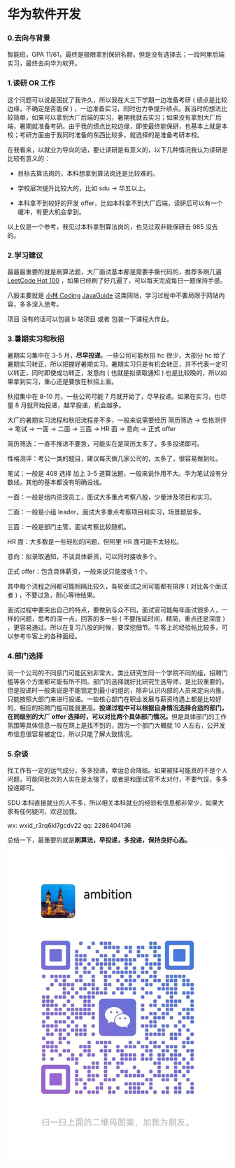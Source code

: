 # 华为软件开发

### 0.去向与背景

智能班，GPA 11/61，最终是极限拿到保研名额，但是没有选择去；一段阿里后端实习，最终去向华为软开。

### 1.读研 OR 工作

这个问题可以说是困扰了我许久，所以我在大三下学期一边准备考研 ( 绩点是比较边缘，不确定是否能保 ) ，一边准备实习，同时也力争提升绩点。我当时的想法比较简单，如果可以拿到大厂后端的实习，暑期我就去实习；如果没有拿到大厂后端，暑期就准备考研。由于我的绩点比较边缘，即使最终能保研，也基本上就是本校；考研方面由于我同时准备的东西比较多，就选择的是准备考研本校。

在我看来，以就业为导向的话，要让读研是有意义的，以下几种情况我认为读研是比较有意义的：

-   目标去算法岗的，本科想拿到算法岗还是比较难的。

-   学校层次提升比较大的，比如 sdu -> 华五以上。

-   本科拿不到较好的开发 offer，比如本科拿不到大厂后端，读研后可以有一个缓冲，有更大机会拿到。

以上仅是一个参考，我见过本科拿到算法岗的，也见过双非能保研去 985 没去的。

### 2.学习建议

最最最重要的就是刷算法题，大厂面试基本都是需要手撕代码的，推荐多刷几遍 [LeetCode Hot 100](https://leetcode.cn/studyplan/top-100-liked/) ，如果已经刷了好几遍了，可以每天完成每日一题保持手感。

八股主要就是 [小林 Coding](https://xiaolincoding.com/)  [JavaGuide](https://javaguide.cn/) 这类网站，学习过程中不要局限于网站内容，多多深入思考。

项目 没有的话可以包装 b 站项目 或者 包装一下课程大作业。&#x20;

### 3.暑期实习和秋招

暑期实习集中在 3-5 月，**尽早投递**。一些公司可能秋招 hc 很少，大部分 hc 给了暑期实习转正，所以把握好暑期实习。暑期实习只是有机会转正，并不代表一定可以转正，同时即使成功转正，发意向 ( 也就是拟录取通知 ) 也是比较晚的，所以如果拿到实习，重心还是要放在秋招上面。

秋招集中在 8-10 月，一些公司可能 7 月就开始了，尽早投递。如果在实习，也尽量 8 月就开始投递，越早投递，机会越多。

大厂的暑期实习流程和秋招流程差不多，一般来说需要经历 简历筛选 -> 性格测评 -> 笔试 -> 一面 -> 二面 -> 三面 -> HR 面 -> 意向 -> 正式 offer

简历筛选：一直不推进不要急，可能实在是简历太多了，多多投递即可。

性格测评：考公一类的题目，建议每天做几家公司的，太多了，很容易做到吐。

笔试：一般是 408 选择 加上 3-5 道算法题，一般来说作用不大。华为笔试设有分数线，其他的基本都没有明确设线。

一面：一般是组内资深员工，面试大多重点考察八股，少量涉及项目和实习。

二面：一般是小组 leader，面试大多重点考察项目和实习，场景题居多。

三面：一般是部门主管，面试考察比较随机。

HR 面：大多数是一些轻松的问题，但阿里 HR 面可能不太轻松。

意向：拟录取通知，不谈具体薪资，可以同时接收多个。

正式 offer：包含具体薪资，一般来说只能接收 1 个。

其中每个流程之间都可能相隔比较久，各轮面试之间可能都有排序 ( 对比各个面试者 ) ，不要过急，耐心等待结果。

面试过程中要突出自己的特点，要做到与众不同，面试官可能每年面试很多人，一样的问题，思考的深一点，回答的多一些 ( 不要拖延时间，精简，重点还是深度 ) ，更容易通过。所以在复习八股的时候，要深挖细节。牛客上的经验帖比较多，可以参考牛客上的各种面经。

### 4.部门选择

同一个公司的不同部门可能区别非常大，类比研究生同一个学院不同的组，招聘门槛等各个方面都可能有所不同。部门的选择就好比研究生选导师，是比较重要的。但是投递时一般来说是不能锁定到最小的组的，除非认识内部的人员来定向内推，只能按照大部门来进行投递。一些核心部门在职业发展与薪资待遇上都是比较好的，相应的招聘门槛可能就更高。**投递过程中可以根据自身情况选择合适的部门，在同级别的大厂 offer 选择时，可以对比两个具体部门情况。**&#x4F46;是具体部门的工作氛围等具体信息一般在网上是找不到的，因为一个部门大概就 10 人左右，公开发布信息很容易被定位，所以只能了解大致情况。

### 5.杂谈

找工作有一定的运气成分，多多投递，幸运总会降临。如果被挂可能真的不是个人问题，可能同批次的人实在是太强了，或者是和面试官不太对付，不要气馁，多多投递即可。

SDU 本科直接就业的人不多，所以相关本科就业的经验和信息都非常少，如果大家有任何疑问，欢迎加我。

wx: wxid_r3rq6kl7gcdv22 qq: 2286404136

总结一下，最重要的就是**刷算法，早投递，多投递，保持良好心态。**

![微信](../../assets/dd3b0cd4-f316-4fa3-a98e-c77a35fedecb.jpg)
